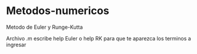 # Metodos-numericos
Metodo de Euler y Runge-Kutta

Archivo .m escribe help Euler o help RK para que te aparezca los terminos a ingresar

